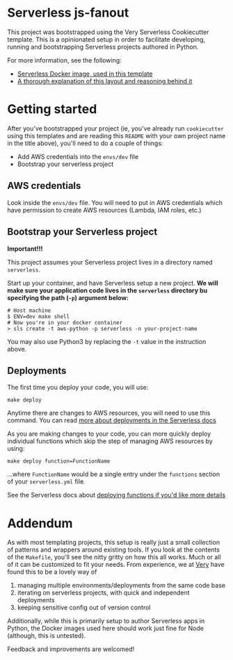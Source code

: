# Serverless js-fanout

This project was bootstrapped using the Very Serverless Cookiecutter template. This is a
opinionated setup in order to facilitate developing, running and bootstrapping Serverless projects
authored in Python.

For more information, see the following:

- [Serverless Docker image, used in this template](https://github.com/verypossible/serverless)
- [A thorough explanation of this layout and reasoning behind it](https://verypossible.com/blog/structuring-serverless-applications-with-python)

# Getting started

After you've bootstrapped your project (ie, you've already run `cookiecutter` using this templates and are reading this `README` with your own project name in the title above), you'll need to do a couple of things:

- Add AWS credentials into the `envs/dev` file
- Bootstrap your serverless project

## AWS credentials

Look inside the `envs/dev` file.  You will need to put in AWS credentials which have permission to create AWS resources (Lambda, IAM roles, etc.)

## Bootstrap your Serverless project

**Important!!!**

This project assumes your Serverless project lives in a directory named `serverless`.

Start up your container, and have Serverless setup a new project. **We will make sure your application code lives in the `serverless` directory bu specifying the path (`-p`) argument below:**

    # Host machine
    $ ENV=dev make shell
    # Now you're in your docker container
    > sls create -t aws-python -p serverless -n your-project-name
    
You may also use Python3 by replacing the `-t` value in the instruction above.

## Deployments

The first time you deploy your code, you will use:

    make deploy

Anytime there are changes to AWS resources, you will need to use this command. You can read [more about deployments in the Serverless docs](https://serverless.com/framework/docs/providers/aws/cli-reference/deploy/)

As you are making changes to your code, you can more quickly deploy individual functions which skip the step of managing AWS resources by using:

    make deploy function=FunctionName
   
...where `FunctionName` would be a single entry under the `functions` section of your `serverless.yml` file.
 
See the Serverless docs about [deploying functions if you'd like more details](https://serverless.com/framework/docs/providers/aws/cli-reference/deploy-function/)

# Addendum

As with most templating projects, this setup is really just a small collection of patterns and wrappers around existing tools.  If you look at the contents of the `Makefile`, you'll see the nitty gritty on how this all works.  Much or all of it can be customized to fit your needs.  From experience, we at [Very](https://verypossible.com) have found this to be a lovely way of 

1. managing multiple environments/deployments from the same code base
2. iterating on serverless projects, with quick and independent deployments
3. keeping sensitive config out of version control

Additionally, while this is primarily setup to author Serverless apps in Python, the Docker images used here should work just fine for Node (although, this is untested).

Feedback and improvements are welcomed!
